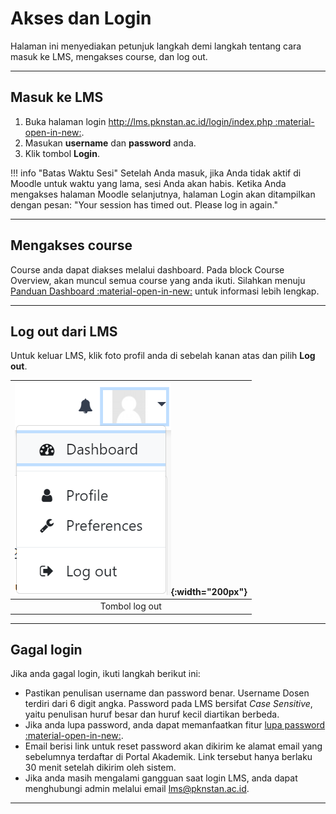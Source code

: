 # Akses dan Login
Halaman ini menyediakan petunjuk langkah demi langkah tentang cara masuk ke LMS, mengakses course, dan log out.

-----------------------

## Masuk ke LMS
1. Buka halaman login  [http://lms.pknstan.ac.id/login/index.php :material-open-in-new:](http://lms.pknstan.ac.id/login/index.php).
2. Masukan **username** dan **password** anda.
3. Klik tombol **Login**.  

!!! info "Batas Waktu Sesi"
    Setelah Anda masuk, jika Anda tidak aktif di Moodle untuk waktu yang lama, sesi Anda akan habis. Ketika Anda mengakses halaman Moodle selanjutnya, halaman Login akan ditampilkan dengan pesan: 
        "Your session has timed out. Please log in again."

-----------------------------

## Mengakses course
Course anda dapat diakses melalui dashboard. Pada block Course Overview, akan muncul semua course yang anda ikuti. Silahkan menuju [Panduan Dashboard :material-open-in-new:](./a_dashboard.md) untuk informasi lebih lengkap.

---------------------

## Log out dari LMS
Untuk keluar LMS, klik foto profil anda di sebelah kanan atas dan pilih **Log out**.  

|![image](/img/login/logout.png){:width="200px"}|
| :---: |  
| Tombol log out |

--------------------------

## Gagal login
Jika anda gagal login, ikuti langkah berikut ini:

* Pastikan penulisan username dan password benar. Username Dosen terdiri dari 6 digit angka. Password pada LMS bersifat *Case Sensitive*, yaitu penulisan huruf besar dan huruf kecil diartikan berbeda.
* Jika anda lupa password, anda dapat memanfaatkan fitur [lupa password :material-open-in-new:](./a_lupapw.md).
* Email berisi link untuk reset password akan dikirim ke alamat email yang sebelumnya terdaftar di Portal Akademik. Link tersebut hanya berlaku 30 menit setelah dikirim oleh sistem.
* Jika anda masih mengalami gangguan saat login LMS, anda dapat menghubungi admin melalui email lms@pknstan.ac.id.

-----------------------------